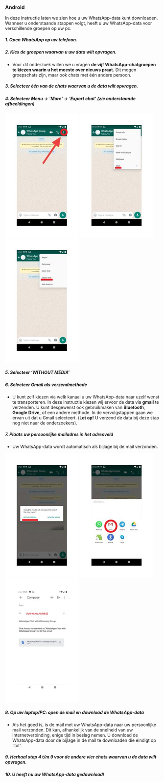 
### Android
In deze instructie laten we zien hoe u uw WhatsApp-data kunt downloaden. Wanneer u onderstaande stappen volgt, heeft u uw WhatsApp-data voor verschillende groepen op uw pc.

##### 1. Open WhatsApp op uw telefoon.

##### 2. Kies de groepen waarvan u uw data wilt opvragen.

 - Voor dit onderzoek willen we u vragen **de vijf WhatsApp-chatgroepen 
   te kiezen waarin u het meeste over nieuws praat.** Dit mogen   
   groepschats zijn, maar ook chats met één andere persoon.

##### 3. Selecteer één van de chats waarvan u de data wilt opvragen.

##### 4. Selecteer Menu → ‘More’ → ‘Export chat’ (zie onderstaande afbeeldingen)

![1](1.jpg)
![2](2.jpg)
![3](3.jpg)

##### 5. Selecteer ‘WITHOUT MEDIA’

##### 6. Selecteer Gmail als verzendmethode

- U kunt zelf kiezen via welk kanaal u uw WhatsApp-data naar uzelf wenst te transporteren. In deze instructie kiezen wij ervoor de data via **gmail** te verzenden. U kunt desgewenst ook gebruikmaken van **Bluetooth**, **Google Drive,** of een andere methode. In de vervolgstappen gaan we ervan uit dat u Gmail selecteert. (**Let op!** U verzend de data bij deze stap nog niet naar de onderzoekers).

##### 7. Plaats uw persoonlijke mailadres in het adresveld

- Uw WhatsApp-data wordt automatisch als bijlage bij de mail verzonden.

![4](4.jpg)
![5](5.jpg)
![6](6.jpg)

##### 8. Op uw laptop/PC: open de mail en download de WhatsApp-data

- Als het goed is, is de mail met uw WhatsApp-data naar uw persoonlijke mail verzonden. Dit kan, afhankelijk van de snelheid van uw internetverbinding, enige tijd in beslag nemen. U download de WhatsApp-data door de bijlage in de mail te downloaden die eindigt op ‘.txt’.

##### 9. Herhaal stap 4 t/m 9 voor de andere vier chats waarvan u de data wilt opvragen.

##### 10. U heeft nu uw WhatsApp-data gedownload!
